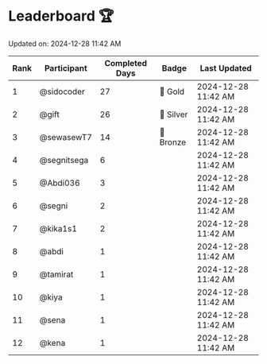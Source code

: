 # Leaderboard 🏆

Updated on: 2024-12-28 11:42 AM

| Rank | Participant       | Completed Days | Badge      | Last Updated         |
|------|-------------------|----------------|------------|----------------------|
| 1    | @sidocoder        | 27             | 🏅 Gold     | 2024-12-28 11:42 AM |
| 2    | @gift             | 26             | 🥈 Silver   | 2024-12-28 11:42 AM |
| 3    | @sewasewT7        | 14             | 🥉 Bronze   | 2024-12-28 11:42 AM |
| 4    | @segnitsega       | 6              |            | 2024-12-28 11:42 AM |
| 5    | @Abdi036          | 3              |            | 2024-12-28 11:42 AM |
| 6    | @segni            | 2              |            | 2024-12-28 11:42 AM |
| 7    | @kika1s1          | 2              |            | 2024-12-28 11:42 AM |
| 8    | @abdi             | 1              |            | 2024-12-28 11:42 AM |
| 9    | @tamirat          | 1              |            | 2024-12-28 11:42 AM |
| 10   | @kiya             | 1              |            | 2024-12-28 11:42 AM |
| 11   | @sena             | 1              |            | 2024-12-28 11:42 AM |
| 12   | @kena             | 1              |            | 2024-12-28 11:42 AM |
